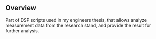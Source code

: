 ## Overview

Part of DSP scripts used in my engineers thesis, that allows  analyze measurement data from the research stand, and provide the result for further analysis.  
